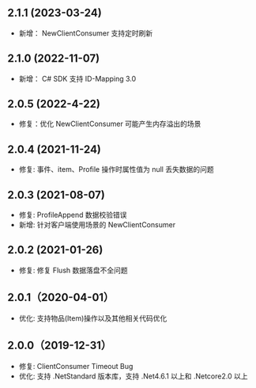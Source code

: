 ## 2.1.1 (2023-03-24)
* 新增： NewClientConsumer 支持定时刷新


## 2.1.0 (2022-11-07)
* 新增： C# SDK 支持 ID-Mapping 3.0

## 2.0.5 (2022-4-22)
* 修复：优化 NewClientConsumer 可能产生内存溢出的场景

## 2.0.4 (2021-11-24)
* 修复: 事件、item、Profile 操作时属性值为 null 丢失数据的问题

## 2.0.3 (2021-08-07)
* 修复: ProfileAppend 数据校验错误
* 新增: 针对客户端使用场景的 NewClientConsumer

## 2.0.2 (2021-01-26)
* 修复: 修复 Flush 数据落盘不全问题


## 2.0.1（2020-04-01）
* 优化: 支持物品(Item)操作以及其他相关代码优化

## 2.0.0（2019-12-31）
* 修复: ClientConsumer Timeout Bug
* 优化: 支持 .NetStandard 版本库，支持 .Net4.6.1 以上和 .Netcore2.0 以上
